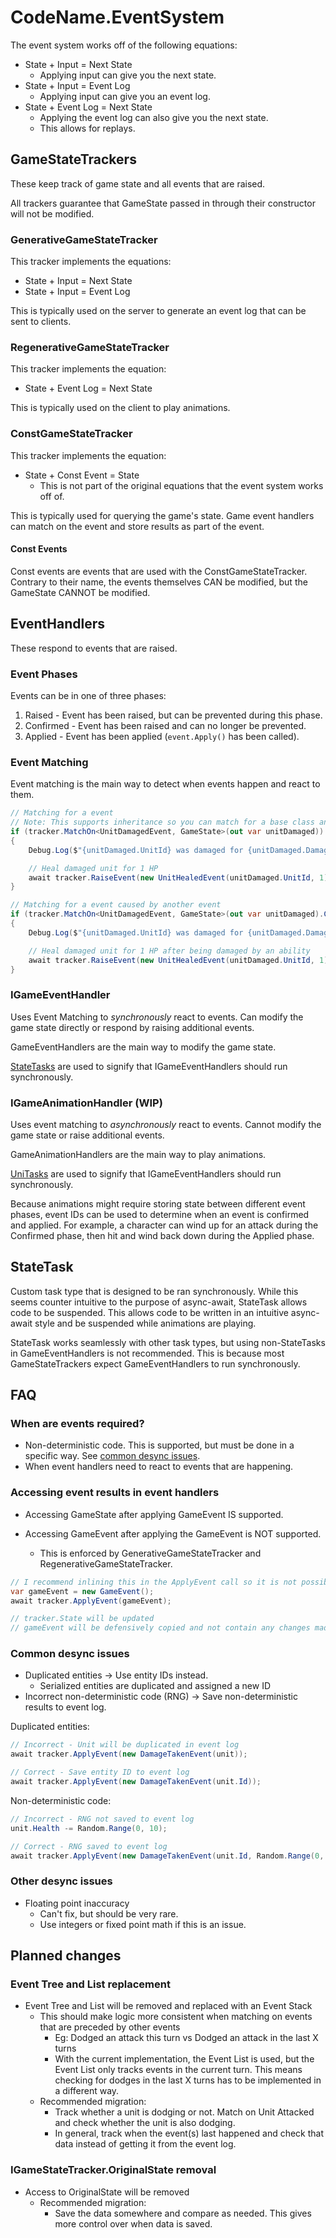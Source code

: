# CodeName.EventSystem

The event system works off of the following equations:
- State + Input = Next State
  - Applying input can give you the next state.
- State + Input = Event Log
  - Applying input can give you an event log.
- State + Event Log = Next State
    - Applying the event log can also give you the next state.
    - This allows for replays.

## GameStateTrackers

These keep track of game state and all events that are raised.

All trackers guarantee that GameState passed in through their constructor will not be modified.

### GenerativeGameStateTracker

This tracker implements the equations:
- State + Input = Next State
- State + Input = Event Log

This is typically used on the server to generate an event log that can be sent to clients.

### RegenerativeGameStateTracker

This tracker implements the equation:
- State + Event Log = Next State

This is typically used on the client to play animations.

### ConstGameStateTracker

This tracker implements the equation:
- State + Const Event = State
  - This is not part of the original equations that the event system works off of.

This is typically used for querying the game's state. Game event handlers can match on the event and store results as part of the event.

#### Const Events

Const events are events that are used with the ConstGameStateTracker.
Contrary to their name, the events themselves CAN be modified, but the GameState CANNOT be modified.

## EventHandlers

These respond to events that are raised.

### Event Phases

Events can be in one of three phases:
1. Raised - Event has been raised, but can be prevented during this phase.
2. Confirmed - Event has been raised and can no longer be prevented.
3. Applied - Event has been applied (`event.Apply()` has been called).

### Event Matching

Event matching is the main way to detect when events happen and react to them.

```cs
// Matching for a event
// Note: This supports inheritance so you can match for a base class and be notified of all subclasses of that class
if (tracker.MatchOn<UnitDamagedEvent, GameState>(out var unitDamaged))
{
    Debug.Log($"{unitDamaged.UnitId} was damaged for {unitDamaged.Damage} damage")

    // Heal damaged unit for 1 HP
    await tracker.RaiseEvent(new UnitHealedEvent(unitDamaged.UnitId, 1));
}

// Matching for a event caused by another event
if (tracker.MatchOn<UnitDamagedEvent, GameState>(out var unitDamaged).CausedBy<UnitUsedAbilityEvent, GameState>())
{
    Debug.Log($"{unitDamaged.UnitId} was damaged for {unitDamaged.Damage} damage by an ability")

    // Heal damaged unit for 1 HP after being damaged by an ability
    await tracker.RaiseEvent(new UnitHealedEvent(unitDamaged.UnitId, 1));
}
```

### IGameEventHandler

Uses Event Matching to _synchronously_ react to events. Can modify the game state directly or respond by raising additional events.

GameEventHandlers are the main way to modify the game state.

[StateTasks](#statetask) are used to signify that IGameEventHandlers should run synchronously.

### IGameAnimationHandler (WIP)

Uses event matching to _asynchronously_ react to events. Cannot modify the game state or raise additional events.

GameAnimationHandlers are the main way to play animations.

[UniTasks](https://github.com/Cysharp/UniTask) are used to signify that IGameEventHandlers should run synchronously.

Because animations might require storing state between different event phases, event IDs can be used to determine when an event is confirmed and applied. For example, a character can wind up for an attack during the Confirmed phase, then hit and wind back down during the Applied phase.

## StateTask

Custom task type that is designed to be ran synchronously. While this seems counter intuitive to the purpose of async-await, StateTask allows code to be suspended. This allows code to be written in an intuitive async-await style and be suspended while animations are playing.

StateTask works seamlessly with other task types, but using non-StateTasks in GameEventHandlers is not recommended. This is because most GameStateTrackers expect GameEventHandlers to run synchronously.

## FAQ

### When are events required?

- Non-deterministic code. This is supported, but must be done in a specific way. See [common desync issues](#common-desync-issues).
- When event handlers need to react to events that are happening.

### Accessing event results in event handlers

- Accessing GameState after applying GameEvent IS supported.

- Accessing GameEvent after applying the GameEvent is NOT supported.
  - This is enforced by GenerativeGameStateTracker and RegenerativeGameStateTracker.

```cs
// I recommend inlining this in the ApplyEvent call so it is not possible to access gameEvent
var gameEvent = new GameEvent();
await tracker.ApplyEvent(gameEvent);

// tracker.State will be updated
// gameEvent will be defensively copied and not contain any changes made to the event
```

### Common desync issues

- Duplicated entities -> Use entity IDs instead.
  - Serialized entities are duplicated and assigned a new ID
- Incorrect non-deterministic code (RNG) -> Save non-deterministic results to event log.

Duplicated entities:
```cs
// Incorrect - Unit will be duplicated in event log
await tracker.ApplyEvent(new DamageTakenEvent(unit));

// Correct - Save entity ID to event log
await tracker.ApplyEvent(new DamageTakenEvent(unit.Id));
```

Non-deterministic code:
```cs
// Incorrect - RNG not saved to event log
unit.Health -= Random.Range(0, 10);

// Correct - RNG saved to event log
await tracker.ApplyEvent(new DamageTakenEvent(unit.Id, Random.Range(0, 10)));
```

### Other desync issues

- Floating point inaccuracy
  - Can't fix, but should be very rare.
  - Use integers or fixed point math if this is an issue.

## Planned changes

### Event Tree and List replacement

- Event Tree and List will be removed and replaced with an Event Stack
  - This should make logic more consistent when matching on events that are preceded by other events
    - Eg: Dodged an attack this turn vs Dodged an attack in the last X turns
    - With the current implementation, the Event List is used, but the Event List only tracks events in the current turn. This means checking for dodges in the last X turns has to be implemented in a different way.
  - Recommended migration:
    - Track whether a unit is dodging or not. Match on Unit Attacked and check whether the unit is also dodging.
    - In general, track when the event(s) last happened and check that data instead of getting it from the event log.

### IGameStateTracker.OriginalState removal

- Access to OriginalState will be removed
  - Recommended migration:
    - Save the data somewhere and compare as needed. This gives more control over when data is saved.
